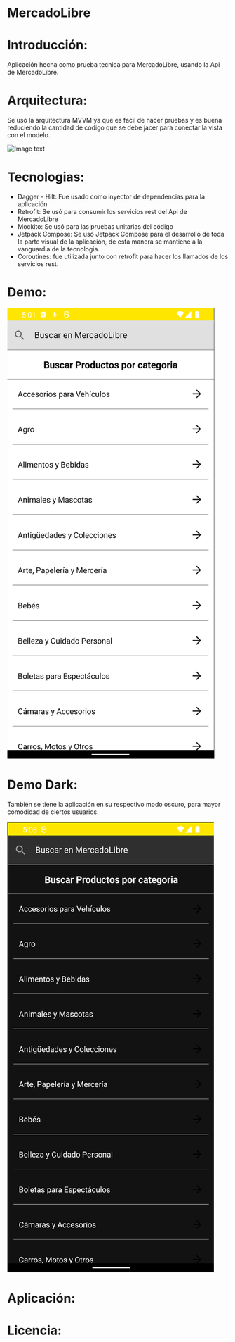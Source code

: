 # MercadoLibre

# Introducción:
Aplicación hecha como prueba tecnica para MercadoLibre, usando la Api de MercadoLibre.

# Arquitectura:

  Se usó la arquitectura MVVM ya que es facil de hacer pruebas y es buena reduciendo la cantidad de codigo que se debe jacer para conectar la vista con el modelo.
  
![Image text](https://s3.ap-south-1.amazonaws.com/mindorks-server-uploads/mvvm.png)

# Tecnologias:
 - Dagger - Hilt: Fue usado como inyector de dependencias para la aplicación
 - Retrofit: Se usó para consumir los servicios rest del Api de MercadoLibre
 - Mockito: Se usó para las pruebas unitarias del código
 - Jetpack Compose: Se usó Jetpack Compose para el desarrollo de toda la parte visual de la aplicación, de esta manera se mantiene a la vanguardia de la tecnologia.
 - Coroutines: fue utilizada junto con retrofit para hacer los llamados de los servicios rest.

# Demo:

![Image text](https://github.com/Saariasba/MercadoLibre/blob/main/assets/uno.png)

# Demo Dark: 
 También se tiene la aplicación en su respectivo modo oscuro, para mayor comodidad de ciertos usuarios.
 
![Image text](https://github.com/Saariasba/MercadoLibre/blob/main/assets/uno%20dark.png)
 
# Aplicación:

# Licencia:

